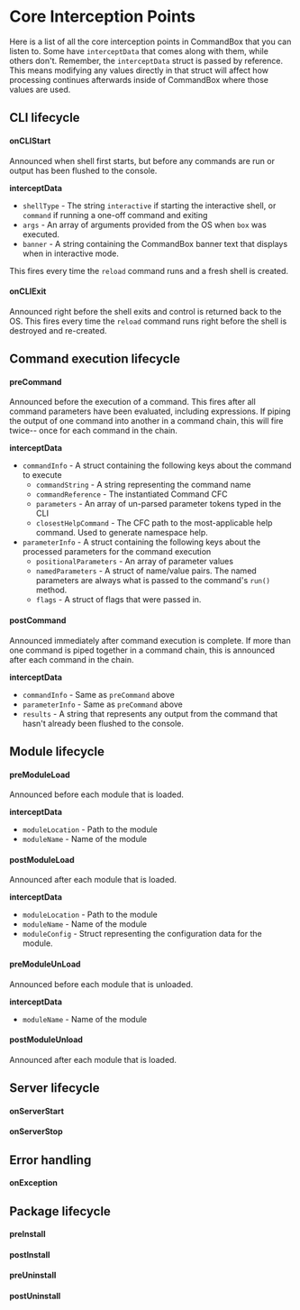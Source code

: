 # Core Interception Points

Here is a list of all the core interception points in CommandBox that you can listen to.  Some have `interceptData` that comes along with them, while others don't.  Remember, the `interceptData` struct is passed by reference.  This means modifying any values directly in that struct will affect how processing continues afterwards inside of CommandBox where those values are used.  

## CLI lifecycle

#### onCLIStart

Announced when shell first starts, but before any commands are run or output has been flushed to the console. 

**interceptData**

* `shellType` - The string `interactive` if starting the interactive shell, or `command` if running a one-off command and exiting
* `args` - An array of arguments provided from the OS when `box` was executed.
* `banner` - A string containing the CommandBox banner text that displays when in interactive mode.

This fires every time the `reload` command runs and a fresh shell is created.

#### onCLIExit

Announced right before the shell exits and control is returned back to the OS.  This fires every time the `reload` command runs right before the shell is destroyed and re-created.

## Command execution lifecycle

#### preCommand

Announced before the execution of a command.  This fires after all command parameters have been evaluated, including expressions.  If piping the output of one command into another in a command chain, this will fire twice-- once for each command in the chain.


**interceptData**

* `commandInfo` - A struct containing the following keys about the command to execute
  * `commandString` - A string representing the command name
  * `commandReference` - The instantiated Command CFC
  * `parameters` - An array of un-parsed parameter tokens typed in the CLI
  * `closestHelpCommand` - The CFC path to the most-applicable help command. Used to generate namespace help.
* `parameterInfo` - A struct containing the following keys about the processed parameters for the command execution
  * `positionalParameters` - An array of parameter values
  * `namedParameters` - A struct of name/value pairs.  The named parameters are always what is passed to the command's `run()` method.
  * `flags` - A struct of flags that were passed in.


#### postCommand

Announced immediately after command execution is complete.  If more than one command is piped together in a command chain, this is announced after each command in the chain.


**interceptData**

* `commandInfo` - Same as `preCommand` above
* `parameterInfo` - Same as `preCommand` above
* `results` - A string that represents any output from the command that hasn't already been flushed to the console.

## Module lifecycle

#### preModuleLoad

Announced before each module that is loaded.

**interceptData**

* `moduleLocation` - Path to the module
* `moduleName` - Name of the module

#### postModuleLoad

Announced after each module that is loaded.

**interceptData**

* `moduleLocation` - Path to the module
* `moduleName` - Name of the module
* `moduleConfig` - Struct representing the configuration data for the module.  

#### preModuleUnLoad

Announced before each module that is unloaded.

**interceptData**

* `moduleName` - Name of the module

#### postModuleUnload

Announced after each module that is loaded.

## Server lifecycle

#### onServerStart

#### onServerStop

## Error handling

#### onException

## Package lifecycle

#### preInstall

#### postInstall

#### preUninstall

#### postUninstall